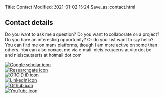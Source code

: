 Title: Contact
Modified: 2021-01-02 16:24
Save_as: contact.html

<div class="row mt-3">
<div class="col-md-12">
<h2>Contact details</h2>

Do you want to ask me a question? 
Do you want to collaborate on a project? 
Do you have an interesting opportunity? 
Or do you just want to say hello? 
You can find me on many platforms, though I am more active on some than others. 
You can also contact me via e-mail: niels.cautaerts at vito dot be and nielscautaerts at hotmail dot com.

</div>
</div>


<div class="row mt-3 justify-content-center">



<div class="col-md-2"> </div>

<div class="col">
<a href="https://scholar.google.com/citations?user=b0dHQdsAAAAJ&hl=en">
<img class="mediabutton" src="{static}/images/social_images/Google_Scholar_logo.svg" alt="Google scholar icon">
</a>
</div>

<div class="col">
<a href="https://www.researchgate.net/profile/Niels_Cautaerts">
<img class="mediabutton" src="{static}/images/social_images/researchgate_color.svg" alt="Researchgate icon">
</a>
</div>

<div class="col">
<span itemscope itemtype="https://schema.org/Person"><a itemprop="sameAs" content="https://orcid.org/0000-0002-6402-9879" href="https://orcid.org/0000-0002-6402-9879" target="orcid.widget" rel="me noopener noreferrer" style="vertical-align:top;"><img class="mediabutton" src="{static}/images/social_images/orcid.svg" alt="ORCID iD icon"></a></span>
</div>

<div class="col">
<a href="https://www.linkedin.com/in/niels-cautaerts-a8a71142/">
<img class="mediabutton" src="{static}/images/social_images/linkedincolor.svg" alt="LinkedIn icon">
</a>
</div>

<div class="col">
<a href="https://github.com/din14970">
<img class="mediabutton" src="{static}/images/social_images/GitHub.svg" alt="Github icon">
</a>
</div>

<div class="col">
<a href="https://www.youtube.com/user/nickcorn93/featured">
<img class="mediabutton" src="{static}/images/social_images/youtube_color.svg" alt="YouTube icon">
</a>
</div>

<div class="col-md-2"> </div>
<!--
<a href="https://orcid.org/0000-0001-2345-6789">
<img alt="ORCID logo" src="https://info.orcid.org/wp-content/uploads/2019/11/orcid_32x32.png" width="32" height="32" />
https://orcid.org/0000-0001-2345-6789
</a>
-->

</div>
</div>

